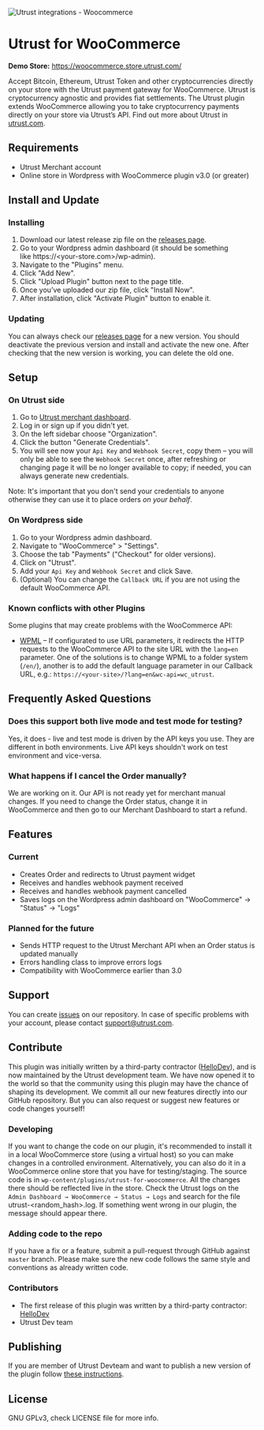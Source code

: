 ![Utrust integrations - Woocommerce](https://user-images.githubusercontent.com/1558992/67495646-1e356b00-f673-11e9-8854-1beac877c586.png)

# Utrust for WooCommerce

**Demo Store:** https://woocommerce.store.utrust.com/

Accept Bitcoin, Ethereum, Utrust Token and other cryptocurrencies directly on your store with the Utrust payment gateway for WooCommerce.
Utrust is cryptocurrency agnostic and provides fiat settlements.
The Utrust plugin extends WooCommerce allowing you to take cryptocurrency payments directly on your store via Utrust’s API.
Find out more about Utrust in [utrust.com](https://utrust.com).

## Requirements

- Utrust Merchant account
- Online store in Wordpress with WooCommerce plugin v3.0 (or greater)

## Install and Update

### Installing

1. Download our latest release zip file on the [releases page](https://github.com/utrustdev/utrust-for-woocommerce/releases).
2. Go to your Wordpress admin dashboard (it should be something like https://<your-store.com>/wp-admin).
3. Navigate to the "Plugins" menu.
4. Click "Add New".
5. Click "Upload Plugin" button next to the page title.
6. Once you’ve uploaded our zip file, click "Install Now".
7. After installation, click "Activate Plugin" button to enable it.

### Updating

You can always check our [releases page](https://github.com/utrustdev/utrust-for-woocommerce/releases) for a new version. You should deactivate the previous version and install and activate the new one. After checking that the new version is working, you can delete the old one.

## Setup

### On Utrust side

1. Go to [Utrust merchant dashboard](https://merchants.utrust.com).
2. Log in or sign up if you didn't yet.
3. On the left sidebar choose "Organization".
4. Click the button "Generate Credentials".
5. You will see now your `Api Key` and `Webhook Secret`, copy them – you will only be able to see the `Webhook Secret` once, after refreshing or changing page it will be no longer available to copy; if needed, you can always generate new credentials.

Note: It's important that you don't send your credentials to anyone otherwise they can use it to place orders _on your behalf_.

### On Wordpress side

1. Go to your Wordpress admin dashboard.
2. Navigate to "WooCommerce" > "Settings".
3. Choose the tab "Payments" ("Checkout" for older versions).
4. Click on "Utrust".
5. Add your `Api Key` and `Webhook Secret` and click Save.
6. (Optional) You can change the `Callback URL` if you are not using the default WooCommerce API.

### Known conflicts with other Plugins

Some plugins that may create problems with the WooCommerce API:

- [WPML](https://wpml.org/) – If configurated to use URL parameters, it redirects the HTTP requests to the WooCommerce API to the site URL with the `lang=en` parameter. One of the solutions is to change WPML to a folder system (`/en/`), another is to add the default language parameter in our Callback URL, e.g.: `https://<your-site>/?lang=en&wc-api=wc_utrust`.

## Frequently Asked Questions

### Does this support both live mode and test mode for testing?

Yes, it does - live and test mode is driven by the API keys you use. They are different in both environments. Live API keys shouldn't work on test environment and vice-versa.

### What happens if I cancel the Order manually?

We are working on it. Our API is not ready yet for merchant manual changes. If you need to change the Order status, change it in WooCommerce and then go to our Merchant Dashboard to start a refund.

## Features

### Current

- Creates Order and redirects to Utrust payment widget
- Receives and handles webhook payment received
- Receives and handles webhook payment cancelled
- Saves logs on the Wordpress admin dashboard on "WooCommerce" -> "Status" -> "Logs"

### Planned for the future

- Sends HTTP request to the Utrust Merchant API when an Order status is updated manually
- Errors handling class to improve errors logs
- Compatibility with WooCommerce earlier than 3.0

## Support

You can create [issues](https://github.com/utrustdev/utrust-for-woocommerce/issues) on our repository. In case of specific problems with your account, please contact support@utrust.com.

## Contribute

This plugin was initially written by a third-party contractor ([HelloDev](https://github.com/hellodevapps)), and is now maintained by the Utrust development team. We have now opened it to the world so that the community using this plugin may have the chance of shaping its development.
We commit all our new features directly into our GitHub repository. But you can also request or suggest new features or code changes yourself!

### Developing

If you want to change the code on our plugin, it's recommended to install it in a local WooCommerce store (using a virtual host) so you can make changes in a controlled environment. Alternatively, you can also do it in a WooCommerce online store that you have for testing/staging.
The source code is in `wp-content/plugins/utrust-for-woocommerce`. All the changes there should be reflected live in the store.
Check the Utrust logs on the `Admin Dashboard → WooCommerce → Status → Logs` and search for the file utrust-<random_hash>.log. If something went wrong in our plugin, the message should appear there.

### Adding code to the repo

If you have a fix or a feature, submit a pull-request through GitHub against `master` branch. Please make sure the new code follows the same style and conventions as already written code.

### Contributors

- The first release of this plugin was written by a third-party contractor: [HelloDev](https://github.com/hellodevapps)
- Utrust Dev team

## Publishing

If you are member of Utrust Devteam and want to publish a new version of the plugin follow [these instructions](https://github.com/utrustdev/plugin-woocommerce/wiki/Publishing).

## License

GNU GPLv3, check LICENSE file for more info.
